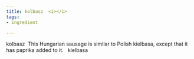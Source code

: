 ```yaml
---
title: kolbasz  <i></i>
tags:
- ingredient

---
```

kolbasz  This Hungarian sausage is similar to Polish kielbasa, except that it has paprika added to it.   kielbasa

